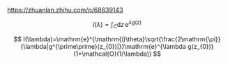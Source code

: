 https://zhuanlan.zhihu.com/p/68639143  

$$
I(\lambda)=\int_{C}\mathrm{d}z\,\mathrm{e}^{\lambda g(z)}
$$

$$
I(\lambda)=\mathrm{e}^{\mathrm{i}\theta}\sqrt{\frac{2\mathrm{\pi}}{\lambda|g^{\prime\prime}(z_{0})|}}\mathrm{e}^{\lambda g(z_{0})}(1+\mathcal{O}(1/\lambda))
$$


